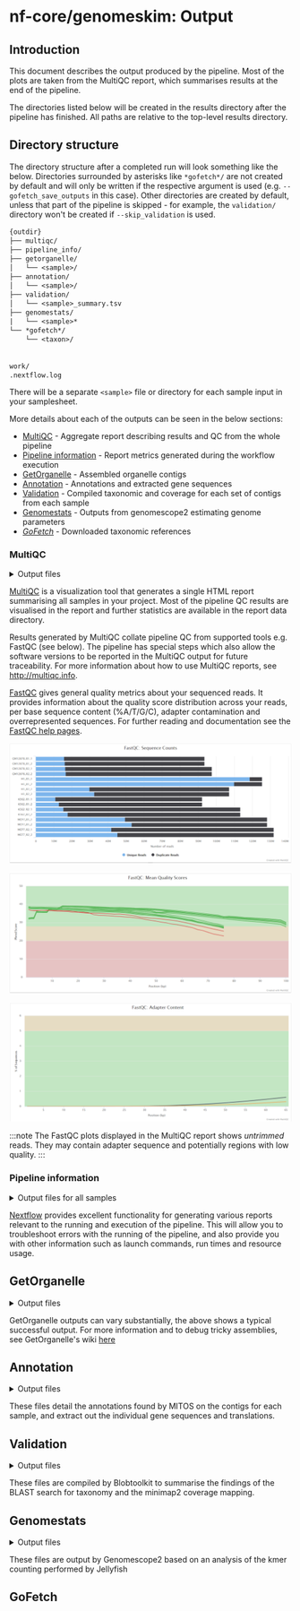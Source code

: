 # nf-core/genomeskim: Output

## Introduction

This document describes the output produced by the pipeline. Most of the plots are taken from the MultiQC report, which summarises results at the end of the pipeline.

The directories listed below will be created in the results directory after the pipeline has finished. All paths are relative to the top-level results directory.

<!-- TODO nf-core: Write this documentation describing your workflow's output -->

## Directory structure

The directory structure after a completed run will look something like the below. Directories surrounded by asterisks like `*gofetch*/` are not created by default and will only be written if the respective argument is used (e.g. `--gofetch_save_outputs` in this case). Other directories are created by default, unless that part of the pipeline is skipped - for example, the `validation/` directory won't be created if `--skip_validation` is used.

```
{outdir}
├── multiqc/
├── pipeline_info/
├── getorganelle/
│   └── <sample>/
├── annotation/
│   └── <sample>/
├── validation/
│   └── <sample>_summary.tsv
├── genomestats/
|   └── <sample>*
└── *gofetch*/
    └── <taxon>/


work/
.nextflow.log
```
There will be a separate `<sample>` file or directory for each sample input in your samplesheet.

More details about each of the outputs can be seen in the below sections:


- [MultiQC](#multiqc) - Aggregate report describing results and QC from the whole pipeline
- [Pipeline information](#pipeline-information) - Report metrics generated during the workflow execution
- [GetOrganelle](#getorganelle) - Assembled organelle contigs
- [Annotation](#annotation) - Annotations and extracted gene sequences
- [Validation](#validation) - Compiled taxonomic and coverage for each set of contigs from each sample
- [Genomestats](#genomestats) - Outputs from genomescope2 estimating genome parameters
- [*GoFetch*](#gofetch) - Downloaded taxonomic references


### MultiQC

<details markdown="1">
<summary>Output files</summary>

- `multiqc/`
  - `multiqc_report.html`: a standalone HTML file that can be viewed in your web browser.
  - `multiqc_data/`: directory containing parsed statistics from the different tools used in the pipeline.
  - `multiqc_plots/`: directory containing static images from the report in various formats.

</details>

[MultiQC](http://multiqc.info) is a visualization tool that generates a single HTML report summarising all samples in your project. Most of the pipeline QC results are visualised in the report and further statistics are available in the report data directory.

Results generated by MultiQC collate pipeline QC from supported tools e.g. FastQC (see below). The pipeline has special steps which also allow the software versions to be reported in the MultiQC output for future traceability. For more information about how to use MultiQC reports, see <http://multiqc.info>.

[FastQC](http://www.bioinformatics.babraham.ac.uk/projects/fastqc/) gives general quality metrics about your sequenced reads. It provides information about the quality score distribution across your reads, per base sequence content (%A/T/G/C), adapter contamination and overrepresented sequences. For further reading and documentation see the [FastQC help pages](http://www.bioinformatics.babraham.ac.uk/projects/fastqc/Help/).

![MultiQC - FastQC sequence counts plot](images/mqc_fastqc_counts.png)

![MultiQC - FastQC mean quality scores plot](images/mqc_fastqc_quality.png)

![MultiQC - FastQC adapter content plot](images/mqc_fastqc_adapter.png)

:::note
The FastQC plots displayed in the MultiQC report shows _untrimmed_ reads. They may contain adapter sequence and potentially regions with low quality.
:::

### Pipeline information

<details markdown="1">
<summary>Output files for all samples</summary>

- `pipeline_info/`
  - Reports generated by Nextflow: `execution_report.html`, `execution_timeline.html`, `execution_trace.txt` and `pipeline_dag.dot`/`pipeline_dag.svg`.
  - Reports generated by the pipeline: `pipeline_report.html`, `pipeline_report.txt` and `software_versions.yml`. The `pipeline_report*` files will only be present if the `--email` / `--email_on_fail` parameters are used when running the pipeline.
  - Reformatted samplesheet files used as input to the pipeline: `samplesheet.valid.csv`.
  - Parameters used by the pipeline run: `params.json`.

</details>

[Nextflow](https://www.nextflow.io/docs/latest/tracing.html) provides excellent functionality for generating various reports relevant to the running and execution of the pipeline. This will allow you to troubleshoot errors with the running of the pipeline, and also provide you with other information such as launch commands, run times and resource usage.

## GetOrganelle

<details markdown="1">
<summary>Output files</summary>

- `getorganelle/<sample>`
  - `*path_sequence.fasta.gz` - assembled contigs
  - `*selected_graph.gfa*` - the final graph for the output assembled contigs
  - `extended_*_paired.fq.gz`, `extended_*_unpaired.fq.gz` - reads used in assembly
  - `*assembly_graph.fastq*` - all assembly graph files
  - `get_org.log.txt` - GetOrganelle's log file
  - `extended_spades/`
    - Files related to running SPAdes within GetOrganelle

</details>

GetOrganelle outputs can vary substantially, the above shows a typical successful output. For more information and to debug tricky assemblies, see GetOrganelle's wiki [here](https://github.com/Kinggerm/GetOrganelle/wiki/FAQ#output)

## Annotation

<details markdown="1">
<summary>Output files</summary>

- `annotation/`
  - `<sample>.fas` - nucleotide sequences of individual genes annotated to contigs for this sample
  - `<sample>.faa` - amino acide sequences of individual genes annotated to contigs for this sample
  - `<sample>.gff`, - `<sample>.bed` - Files describing locations and attributes of annotations on contigs for this sample

</details>

These files detail the annotations found by MITOS on the contigs for each sample, and extract out the individual gene sequences and translations.

## Validation

<details markdown="1">
<summary>Output files</summary>

- `validation/`
  - `<sample>_summary.tsv` - summary of estimated taxonomy and coverage

</details>

These files are compiled by Blobtoolkit to summarise the findings of the BLAST search for taxonomy and the minimap2 coverage mapping.

## Genomestats

<details markdown="1">
<summary>Output files</summary>

- `genomestats/`
  - `<sample>_*_plot.png` - plots of actual and modelled kmer coverage
  - `<sample>_summary.txt` - estimated genome parameters
  - `<sample>_model.txt` - model output and significance tests

</details>

These files are output by Genomescope2 based on an analysis of the kmer counting performed by Jellyfish

## GoFetch

<!-- TODO -->

